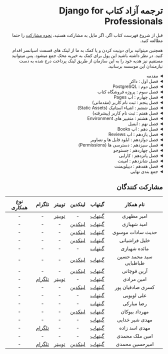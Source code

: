<h1 dir="rtl"> ترجمه آزاد کتاب  Django for Professionals</h1>

<div dir="rtl">

قبل از شروع فهرست کتاب اگر، اگر مایل به مشارکت هستید، [نحوه مشارکت](https://github.com/mthri/dfp-persian/blob/main/CONTRIBUTING.md) را حتما مطالعه کنید.
  
همچنین میتوانید برای دونیت کردن و یا کمک به ما از لینک های قسمت اسپانسر اقدام کنید. در نظر داشته باشید این پول برای کمک به خیریه محک جمع میشود. پس میتوانید مستقیم نیز هدیه خود را به این سازمان از طریق لینک پرداخت درج شده به دست نیازمندان این موسسه برسانید.
    
<details>
  <summary>مقدمه</summary>
  <br>
    
  - پیشنیاز ها  
  - ساختار کتاب
  - آرایش کتاب
  - ادیتور متن
  - نتیجه گیری
    
</details>
  
  
<details>
  <summary>فصل اول : داکر</summary>
  <br>

  - داکر چیست
  - تفاوت کانتینر ها و Virtual Environments
  - نصب داکر
  - Hello World با داکر
  - Hello World با جنگو
  - اپ pages
  - تصاویر و کانتینر ها و میزبانی داکر
  - گیت
  - جمع بندی

</details>

<details>
  <summary>فصل دوم : PostgreSQL</summary>
  <br>
  
  - شروع به کار
  - داکر 
  - حالت تفکیک شده (Detached Mode)
  - PostgreSQL
  - تنظیمات
  - Psycopg
  - دیتابیس تازه
  - گیت
  - جمع بندی
    
</details>

<details>
  <summary>فصل سوم : پروژه فروشگاه کتاب</summary>
  <br>
    
  - داکر
  - PostgreSQL
  - مدل کاربر شخصی سازی شده (Custom User Model)
  - فرم های کاربر شخصی سازی شده (Custom User Forms)
  - پنل ادمین کاربر شخصی سازی شده (Custom User Admin)
  - سوپریوزر (Superuser)
  - تست ها 
  - یونیت تست ها
  - گیت
  - جمع بندی
    
</details>

<details>
  <summary>فصل چهارم : اپ Pages</summary>
  <br>
    
  - تمپلیت ها
  - ٰViewها و URL ها
  - تست ها
  - تست کردن تمپلیت ها
  - تست کردن HTML
  - متد setUP
  - Resolve
  - گیت
  - جمع بندی
    
</details>
  
<details>
  <summary>فصل پنجم : ثبت نام کاربر (مقدماتی)</summary>
  <br>
    
  - اپ Auth
  - View ها و URL های اپ Auth
  - صفحه اصلی (Homepage)
  - سورس کد جنگو
  - لاگین کاربر
  - ریدارکت ها (Redirects)
  - لاگ اوت کاربر (Log Out)
  - ثبت نام کاربر
  - تست ها
  - setUpTestData()
  - گیت
  - جمع بندی
    
</details>
  
<details>
  <summary>فصل ششم : اشیاء استاتیک (Static Assets)</summary>
  <br>
  
  - اپ staticfiles 
  - STATIC_URL
  - STATICFILES_DIR
  - STATIC_ROOT
  - STATIC_FINDERS
  - پوشه استاتیک (Static directory)
  - تصاویر
  - جاوا اسکریپت
  - collectstatic
  - بوت استرپ (Bootstrap)
  - صفحه درباره ما (About Page)
  - کار باDjango Crispy Forms
  - تست ها 
  - گیت
  - حمع بندی
  
</details>
  
<details>
  <summary>فصل هفتم : ثبت نام کاربر (پیشرقته)</summary>
  <br>
  
  - django-allauth
  - AUTHENTICATION_BACKENDS
  - EMAIL_BACKEND
  - ACCOUNT_LOGOUT_REDIRECT
  - URL ها
  - تمپلیت ها
  -  ورود کاربر (Log in)
  - خروج کاربر (Log Out)
  - ثبت نام کاربر (Sign Up)
  - تنظیمات پنل ادمین
  - ورود کاربر فقط با ایمیل (Email Only Login)
  - تست ها
  - احراز هویت با شبکه های اجتماعی
  - گیت
  - جمع بندی
  
</details>
  
<details>
  <summary>فصل هشتم : متغییر های Environment</summary>
  <br>
  
  - environs[django]
  - SECRET_KEY
  - DEBUG و ALLOWED_HOSTS
  - DATABASES
  - گیت
  - جمع بندی
  
</details>
  
<details>
  <summary>فصل نهم : ایمیل</summary>
  <br>
  
  - تایید ایمیل شخصی سازی شده
  - صفحه تایید ایمیل
  - تغییر و بازنشانی رمز
  - سرویس ایمیل در جنگو
  - گیت
  - جمع بندی
  
</details>
  
<details>
  <summary>فصل دهم : اپ Books</summary>
  <br>
  
  - Model ها 
  - پنل ادمین
  - URL ها
  - View ها
  - تمپلیت ها
  - object_list
  - صفحه جداگانه برای هر کتاب
  - context_object_name
  - get_absolute_url
  - تفاوت Primary Keys با ID ها
  - تفاوت Slug ها با UUID ها
  - نوار پیمایش (Navbar)
  - تست ها
  - گیت
  - جمع بندی
    
</details>
  
<details>
  <summary>فصل یازدهم : اپ Reviews</summary>
  <br>
  
  - Foreign Key ها
  - مدل Review ها
  - تنظیم ادمین پنل
  - تمپلیت ها
  - تست ها
  - گیت
  - جمع بندی
  
</details>
  
<details>
  <summary>فصل دوازدهم : ابلود فایل ها و تصاویر</summary>
  <br>
  
  - فایل های رسانه ای (Media Files)
  - Model ها
  - تنظیم پنل ادمین
  - تمپلیت ها
  - قدم های فراتر
  - گیت
  - جمع بندی
  
</details>

<details>
  <summary>فصل سیزدهم : دسترسی ها (Permissions)</summary>
  <br>
  
  - فقط کاربر های وارد شده مجازند (Logged-In Users Only)
  - دسترسی ها
  - دسترسی های شخصی سازی شده (Custom Permissions)
  - دسترسی های کاربر
  - PermissionRequiredMixin
  - گروه ها و UserPassesTestMixin
  - تست ها
  - گیت
  - جمع بندی
    
</details>
  
<details>
  <summary>فصل چهاردهم : جستوجو</summary>
  <br>
  
  - صفحه نتایج جستوجو
  - فیلتر های مقدماتی (Basic Filtering)
  - اشیاء Q (Q Objects)
  - Form ها
  - Form جستوجو
  - گیت
  - جمع بندی
    
</details>
  
<details>
  <summary>فصل پانزدهم : کارایی</summary>
  <br>
  
  - django-debug-toolbar
  - آنالیز صفحه ها
  - select_related و prefetch_related
  - کشینگ (Caching)
  - ایندکس ها (Indexes)
  - django-extensions
  - فرانت اند و متعلقات آن
  - گیت
  - جمع بندی
    
</details>
  
<details>
  <summary>فصل شانزدهم : امینت</summary>
  <br>
  
  - مهندسی اجتماعی (Social Engineering)
  - آپدیت های جنگو
  - چک لیست های دیپلویمنت (Deployment Checklist)
  - docker-compose-prod.yml
  - DEBUG
  - پیش فرض ها (Defaults)
  - SECRET_KEY
  - امنیت وب
  - تزریق SQL (SQL injection)
  - تزریق اسکریپت از طریق وبگاه (ٓXSS)
  - جعل درخواست میان وبگاهی (CSRF)
  - مقابله با کلیک دزدی (Clickjacking Protection)
  - HTTPS/SSL
  - انتقال اکیدا ایمن HTTP (HSTS)
  - ایمن کردن کوکی ها 
  - ارتقا امنیت ادمین (Admin Hardening)
  - گیت
  - جمع بندی
    
</details>
  
  
<details>
  <summary>فصل هفدهم : دیپلویمنت</summary>
  <br>
  
  -  تفاوت PasS و IasS
  - WhiteNoise
  - فایل های رسانه ای (Media Files)
  - Gunicorn
  - Heroku
  - دیپلویمنت با داکر
  - heroku.yml
  - SECURE_PROXY_SSL_HEADER
  - لاگ های Heroku 
  - افزونه های Heroku
  - جمع بندی
  
</details>
  
<details>
  <summary>جمع بندی نهایی</summary>
  <br>
  
  - منابع یادگیری بیشتر
  - بازخورد ها
  
</details>

</div>
  
<h2 dir="rtl">
مشارکت کنندگان
</h2>

<div dir="rtl">
  
|نام همکار|گیتهاب|لینکدین|توییتر|تلگرام|نوع همکاری|
|:-:|:-:|:-:|:-:|:-:|:-:|
|امیر مطهری|[گیتهاب](https://github.com/mthri)|-|[توییتر](https://twitter.com/a_mthri)|-|-|
|امید شهبازی|[گیتهاب](https://github.com/themaximalist)|[لینکدین](https://linkedin.com/in/omid-shahbazi-76635b21b)|-|-|-|
|حدیث سادات موسوی|[گیتهاب](https://github.com/cemusavi)|[لینکدین](https://linkedin.com/in/hadis-sadat-mousavi-178108219)|-|-|-|
|خلیل فراشیانی|[گیتهاب](https://github.com/khalil-farashiani)|[لینکدین](https://linkedin.com/in/khalil-farashiani-36393b21a)|-|-|-|
|مائده شهبازی|[گیتهاب](https://github.com/mashahabi15)|-|-|-|-|
|سید محمد حسین طباطبایی|[گیتهاب](https://github.com/smhtbtb)|[لینکدین](https://linkedin.com/in/mohammad-hosein-tabatabaei)|-|-|-|
|آرین فوچانی|[گیتهاب](https://github.com/arianghoochani)|[لینکدین](https://linkedin.com/in/arian-ghoochani-690980168)|-|-|-|
|امین مرادی|[گیتهاب](https://github.com/aminmoradim)|-|[توییتر](https://twitter.com/amin_moradim)|[تلگرام](https://t.me/amin_moradim)|-|
|کسری صادقیان پور|[گیتهاب](https://github.com/Kasra1377)|[لینکدین](https://linkedin.com/in/kasra-sadeghian-pour-87a928204)|-|-|-|
|علی لویویی|[گیتهاب](https://github.com/aliloloee)|-|-|-|-|
|رضا مبارکی|[گیتهاب](https://github.com/MrRezoo)|-|-|-|-|
|مهرداد بیوکان|[گیتهاب](https://github.com/mehrdadbn9)|[لینکدین](https://linkedin.com/in/mehrdad-biukian-naeini)|-|-|-|
|مهدی شیر خدایی|[گیتهاب](https://github.com/Mimshimzim)|-|-|-|-|
|مهدی اسد زاده|[گیتهاب](https://github.com/mahdi-asadzadeh)|-|-|[تلگرام](https://t.me/mahdi_asadzadeh)|-|
|امین ملک محمدی|[گیتهاب](https://github.com/Aminmalek)|-|-|-|-|
|امیرحسین محمدی|[گیتهاب](https://github.com/BlackIQ)|[لینکدین](https://linkedin.com/in/amirhosseinmohammadi)|[توییتر](https://twitter.com/GNU_Amir)|[تلگرام](https://t.me/BlackIQ)|-|
  
</div>
